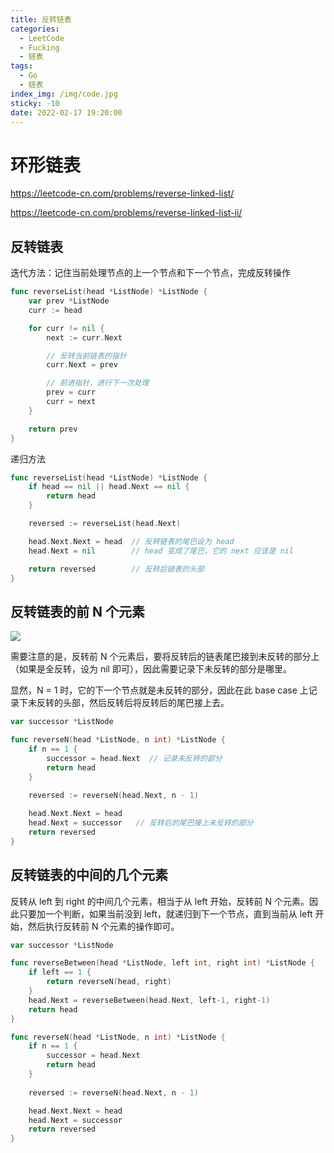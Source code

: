 ```yaml
---
title: 反转链表
categories:
  - LeetCode
  - Fucking
  - 链表
tags:
  - Go
  - 链表
index_img: /img/code.jpg
sticky: -10
date: 2022-02-17 19:20:00
---
```


# 环形链表

https://leetcode-cn.com/problems/reverse-linked-list/

https://leetcode-cn.com/problems/reverse-linked-list-ii/

## 反转链表

迭代方法：记住当前处理节点的上一个节点和下一个节点，完成反转操作

```go
func reverseList(head *ListNode) *ListNode {
    var prev *ListNode
    curr := head

    for curr != nil {
        next := curr.Next

        // 反转当前链表的指针
        curr.Next = prev

        // 前进指针，进行下一次处理
        prev = curr
        curr = next
    }

    return prev
}
```

递归方法

```go
func reverseList(head *ListNode) *ListNode {
    if head == nil || head.Next == nil {
        return head
    }

    reversed := reverseList(head.Next)

    head.Next.Next = head  // 反转链表的尾巴设为 head
    head.Next = nil        // head 变成了尾巴，它的 next 应该是 nil

    return reversed        // 反转后链表的头部
}
```

## 反转链表的前 N 个元素

![](https://labuladong.gitee.io/algo/images/%e5%8f%8d%e8%bd%ac%e9%93%be%e8%a1%a8/6.jpg)

需要注意的是，反转前 N 个元素后，要将反转后的链表尾巴接到未反转的部分上（如果是全反转，设为 nil 即可），因此需要记录下未反转的部分是哪里。

显然，N = 1 时，它的下一个节点就是未反转的部分，因此在此 base case 上记录下未反转的头部，然后反转后将反转后的尾巴接上去。

```go
var successor *ListNode

func reverseN(head *ListNode, n int) *ListNode {
    if n == 1 {
        successor = head.Next  // 记录未反转的部分
        return head
    }
    
    reversed := reverseN(head.Next, n - 1)

    head.Next.Next = head
    head.Next = successor   // 反转后的尾巴接上未反转的部分
    return reversed
}
```

## 反转链表的中间的几个元素

反转从 left 到 right 的中间几个元素，相当于从 left 开始，反转前 N 个元素。因此只要加一个判断，如果当前没到 left，就递归到下一个节点，直到当前从 left 开始，然后执行反转前 N 个元素的操作即可。

```go
var successor *ListNode

func reverseBetween(head *ListNode, left int, right int) *ListNode {
    if left == 1 {
        return reverseN(head, right)
    }
    head.Next = reverseBetween(head.Next, left-1, right-1)
    return head
}

func reverseN(head *ListNode, n int) *ListNode {
    if n == 1 {
        successor = head.Next
        return head
    }
    
    reversed := reverseN(head.Next, n - 1)

    head.Next.Next = head
    head.Next = successor
    return reversed
}
```